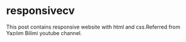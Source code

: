 # responsivecv
This post contains responsive website with html and css.Referred from Yazılım Bilimi youtube channel.
